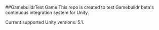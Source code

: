 ##GamebuildrTest Game
This repo is created to test Gamebuildr beta's continuous integration system for Unity.

Current supported Unity versions: 5.1.
